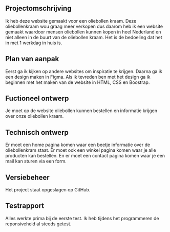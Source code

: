 ## Projectomschrijving

Ik heb deze website gemaakt voor een oliebollen kraam. Deze oliebollenkraam wou graag meer verkopen dus daarom heb ik een website gemaakt waardoor mensen oliebollen kunnen kopen in heel Nederland en niet alleen in de buurt van de oliebollen kraam. Het is de bedoeling dat het in met 1 werkdag in huis is.


## Plan van aanpak

Eerst ga ik kijken op andere websites om inspiratie te krijgen. Daarna ga ik een design maken in Figma. Als ik tevreden ben met het design ga ik beginnen met het maken van de website in HTML, CSS en Boostrap.


## Fuctioneel ontwerp 

Je moet op de website oliebollen kunnen bestellen en informatie krijgen over onze oliebollen kraam.


## Technisch ontwerp

Er moet een home pagina komen waar een beetje informatie over de oliebollenkram staat. Er moet ook een winkel pagina komen waar je alle producten kan bestellen. En er moet een contact pagina komen waar je een mail kan sturen via een form.


## Versiebeheer

Het project staat opgeslagen op GitHub. 


## Testrapport

Alles werkte prima bij de eerste test. Ik heb tijdens het programmeren de reponsiveheid al steeds getest.
